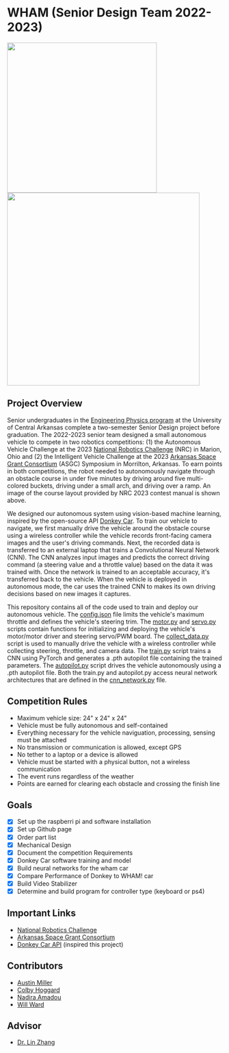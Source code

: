 # WHAM (Senior Design Team 2022-2023)

<img src="https://github.com/willward20/WHAM/blob/main/media/WHAM_car.jpg" width="350"/> <img src="https://github.com/willward20/WHAM/blob/main/media/course.jpg" width="450" />

## Project Overview

Senior undergraduates in the [Engineering Physics program](https://uca.edu/physics/engineering-physics/) at the University of Central Arkansas complete a two-semester Senior Design project before graduation. The 2022-2023 senior team designed a small autonomous vehicle to compete in two robotics competitions: (1) the Autonomous Vehicle Challenge at the 2023 [National Robotics Challenge](https://www.thenrc.org/) (NRC) in Marion, Ohio and (2) the Intelligent Vehicle Challenge at the 2023 [Arkansas Space Grant Consortium](https://arkansasspacegrant.org/) (ASGC) Symposium in Morrilton, Arkansas. To earn points in both competitions, the robot needed to autonomously navigate through an obstacle course in under five minutes by driving around five multi-colored buckets, driving under a small arch, and driving over a ramp. An image of the course layout provided by NRC 2023 contest manual is shown above.

We designed our autonomous system using vision-based machine learning, inspired by the open-source API [Donkey Car](https://docs.donkeycar.com/). To train our vehicle to navigate, we first manually drive the vehicle around the obstacle course using a wireless controller while the vehicle records front-facing camera images and the user's driving commands. Next, the recorded data is transferred to an external laptop that trains a Convolutional Neural Network (CNN). The CNN analyzes input images and predicts the correct driving command (a steering value and a throttle value) based on the data it was trained with. Once the network is trained to an acceptable accuracy, it's transferred back to the vehicle. When the vehicle is deployed in autonomous mode, the car uses the trained CNN to makes its own driving decisions based on new images it captures.  

This repository contains all of the code used to train and deploy our autonomous vehicle. The [config.json](https://github.com/willward20/WHAM/blob/main/train_and_deploy/config.json) file limits the vehicle's maximum throttle and defines the vehicle's steering trim. The [motor.py](https://github.com/willward20/WHAM/blob/main/train_and_deploy/motor.py) and [servo.py](https://github.com/willward20/WHAM/blob/main/train_and_deploy/servo.py) scripts contain functions for initializing and deploying the vehicle's motor/motor driver and steering servo/PWM board. The [collect_data.py](https://github.com/willward20/WHAM/blob/main/train_and_deploy/collect_data.py) script is used to manually drive the vehicle with a wireless controller while collecting steering, throttle, and camera data. The [train.py](https://github.com/willward20/WHAM/blob/main/train_and_deploy/train.py) script trains a CNN using PyTorch and generates a .pth autopilot file containing the trained parameters. The [autopilot.py](https://github.com/willward20/WHAM/blob/main/train_and_deploy/autopilot.py) script drives the vehicle autonomously using a .pth autopilot file. Both the train.py and autopilot.py access neural network architectures that are defined in the [cnn_network.py](https://github.com/willward20/WHAM/blob/main/train_and_deploy/cnn_network.py) file. 

## Competition Rules
- Maximum vehicle size: 24" x 24" x 24"
- Vehicle must be fully autonomous and self-contained
- Everything necessary for the vehicle naviguation, processing, sensing must be attached
- No transmission or communication is allowed, except GPS
- No tether to a laptop or a device is allowed
- Vehicle must be started with a physical button, not a wireless communication
- The event runs regardless of the weather
- Points are earned for clearing each obstacle and crossing the finish line

## Goals
- [x] Set up the raspberri pi and software installation
- [x] Set up Github page
- [x] Order part list
- [x] Mechanical Design
- [x] Document the competition Requirements
- [x] Donkey Car software training and model
- [x] Build neural networks for the wham car
- [x] Compare Performance of Donkey to WHAM! car
- [X] Build Video Stabilizer
- [X] Determine and build program for controller type (keyboard or ps4)

## Important Links 
- [National Robotics Challenge](https://www.thenrc.org/)
- [Arkansas Space Grant Consortium](https://arkansasspacegrant.org/)
- [Donkey Car API](https://docs.donkeycar.com/) (inspired this project)

## Contributors 
- [Austin Miller](https://github.com/amillertime)
- [Colby Hoggard](https://github.com/choggard123)
- [Nadira Amadou](https://github.com/nadira30)
- [Will Ward](https://github.com/willward20)

## Advisor
- [Dr. Lin Zhang](https://github.com/linzhangUCA)
